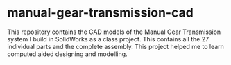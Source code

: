 # manual-gear-transmission-cad
This repository contains the CAD models of the Manual Gear Transmission system I build in SolidWorks as a class project. This contains all the 27 individual parts and the complete assembly. This project helped me to learn computed aided designing and modelling. 
